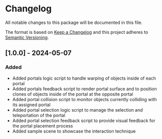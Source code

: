 # Changelog
All notable changes to this package will be documented in this file.

The format is based on [Keep a Changelog](http://keepachangelog.com/en/1.0.0/)
and this project adheres to [Semantic Versioning](http://semver.org/spec/v2.0.0.html).

<!-- Headers should be listed in this order: Added, Changed, Deprecated, Removed, Fixed, Security -->
## [1.0.0] - 2024-05-07

### Added 
- Added portals logic script to handle warping of objects inside of each portal
- Added portals feedback script to render portal surface and to position clones of objects inside of the portal at the opposite portal
- Added portal collision script to monitor objects currently colliding with its assigned portal
- Added portal selection logic script to manage the selection and teleportation of the portal
- Added portal selection feedback script to provide visual feedback for the portal placement process
- Added sample scene to showcase the interaction technique
